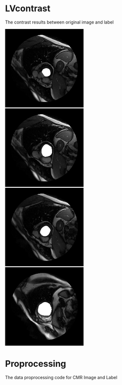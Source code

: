 # LVcontrast

The contrast results between original image and label

![Alt text](https://github.com/luogongning/LVRVnet/blob/master/LVcontrast/SC-HF-I-01_0048M.png)![Alt text](https://github.com/luogongning/LVRVnet/blob/master/LVcontrast/SC-HF-I-01_0059M.png)![Alt text](https://github.com/luogongning/LVRVnet/blob/master/LVcontrast/SC-HF-I-01_0068M.png)![Alt text](https://github.com/luogongning/LVRVnet/blob/master/LVcontrast/SC-HF-I-01_0139M.png)




# Proprocessing

The data proprocessing code for CMR Image and Label
